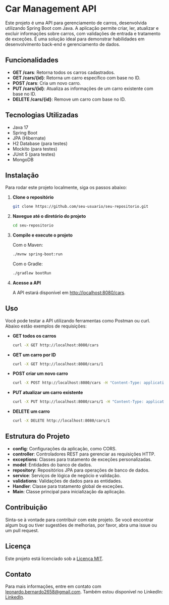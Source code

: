 # Car Management API

Este projeto é uma API para gerenciamento de carros, desenvolvida utilizando Spring Boot com Java. A aplicação permite criar, ler, atualizar e excluir informações sobre carros, com validações de entrada e tratamento de exceções. É uma solução ideal para demonstrar habilidades em desenvolvimento back-end e gerenciamento de dados.

## Funcionalidades

- **GET /cars**: Retorna todos os carros cadastrados.
- **GET /cars/{id}**: Retorna um carro específico com base no ID.
- **POST /cars**: Cria um novo carro.
- **PUT /cars/{id}**: Atualiza as informações de um carro existente com base no ID.
- **DELETE /cars/{id}**: Remove um carro com base no ID.

## Tecnologias Utilizadas

- Java 17
- Spring Boot
- JPA (Hibernate)
- H2 Database (para testes)
- Mockito (para testes)
- JUnit 5 (para testes)
- MongoDB

## Instalação

Para rodar este projeto localmente, siga os passos abaixo:

1. **Clone o repositório**

   ```bash
   git clone https://github.com/seu-usuario/seu-repositorio.git
   ```

2. **Navegue até o diretório do projeto**

   ```bash
   cd seu-repositorio
   ```

3. **Compile e execute o projeto**

   Com o Maven:

   ```bash
   ./mvnw spring-boot:run
   ```

   Com o Gradle:

   ```bash
   ./gradlew bootRun
   ```

4. **Acesse a API**

   A API estará disponível em [http://localhost:8080/cars](http://localhost:8080/cars).

## Uso

Você pode testar a API utilizando ferramentas como Postman ou curl. Abaixo estão exemplos de requisições:

- **GET todos os carros**

   ```bash
   curl -X GET http://localhost:8080/cars
   ```

- **GET um carro por ID**

   ```bash
   curl -X GET http://localhost:8080/cars/1
   ```

- **POST criar um novo carro**

   ```bash
   curl -X POST http://localhost:8080/cars -H "Content-Type: application/json" -d '{"model": "Model S", "url": "http://example.com/model-s", "carValue": 75000.0}'
   ```

- **PUT atualizar um carro existente**

   ```bash
   curl -X PUT http://localhost:8080/cars/1 -H "Content-Type: application/json" -d '{"model": "Model S", "url": "http://example.com/model-s", "carValue": 80000.0}'
   ```

- **DELETE um carro**

   ```bash
   curl -X DELETE http://localhost:8080/cars/1
   ```

## Estrutura do Projeto

- **config**: Configurações da aplicação, como CORS.
- **controller**: Controladores REST para gerenciar as requisições HTTP.
- **exceptions**: Classes para tratamento de exceções personalizadas.
- **model**: Entidades do banco de dados.
- **repository**: Repositórios JPA para operações de banco de dados.
- **service**: Serviços de lógica de negócio e validação.
- **validations**: Validações de dados para as entidades.
- **Handler**: Classe para tratamento global de exceções.
- **Main**: Classe principal para inicialização da aplicação.

## Contribuição

Sinta-se à vontade para contribuir com este projeto. Se você encontrar algum bug ou tiver sugestões de melhorias, por favor, abra uma issue ou um pull request.

## Licença

Este projeto está licenciado sob a [Licença MIT](LICENSE).

## Contato

Para mais informações, entre em contato com [leonardo.bernardo2658@gmail.com](mailto:leonardo.bernardo2658@gmail.com).
Também estou disponível no LinkedIn: [LinkedIn](https://www.linkedin.com/in/leonardo-bern/).

